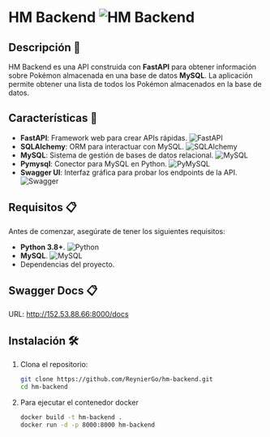 # HM Backend ![HM Backend](https://img.shields.io/badge/version-1.0.0-blue.svg)

## Descripción 📜

HM Backend es una API construida con **FastAPI** para obtener información sobre Pokémon almacenada en una base de datos **MySQL**. La aplicación permite obtener una lista de todos los Pokémon almacenados en la base de datos.

## Características 🌟
- **FastAPI**: Framework web para crear APIs rápidas. ![FastAPI](https://img.shields.io/badge/FastAPI-0077B6?logo=fastapi&logoColor=white)
- **SQLAlchemy**: ORM para interactuar con MySQL. ![SQLAlchemy](https://img.shields.io/badge/SQLAlchemy-5FA7B8?logo=python&logoColor=white)
- **MySQL**: Sistema de gestión de bases de datos relacional. ![MySQL](https://img.shields.io/badge/MySQL-4479A1?logo=mysql&logoColor=white)
- **Pymysql**: Conector para MySQL en Python. ![PyMySQL](https://img.shields.io/badge/PyMySQL-008C8C?logo=pymysql&logoColor=white)
- **Swagger UI**: Interfaz gráfica para probar los endpoints de la API. ![Swagger](https://img.shields.io/badge/Swagger-85EA2D?logo=swagger&logoColor=white)

## Requisitos 📋

Antes de comenzar, asegúrate de tener los siguientes requisitos:

- **Python 3.8+**. ![Python](https://img.shields.io/badge/Python-3.8%2B-blue?logo=python&logoColor=white)
- **MySQL**. ![MySQL](https://img.shields.io/badge/MySQL-8.0%2B-blue?logo=mysql&logoColor=white)
- Dependencias del proyecto.

## Swagger Docs 📋

URL: http://152.53.88.66:8000/docs

## Instalación 🛠️
1. Clona el repositorio:

   ```bash
   git clone https://github.com/ReynierGo/hm-backend.git
   cd hm-backend

2. Para ejecutar el contenedor docker
   ```bash
   docker build -t hm-backend .
   docker run -d -p 8000:8000 hm-backend
